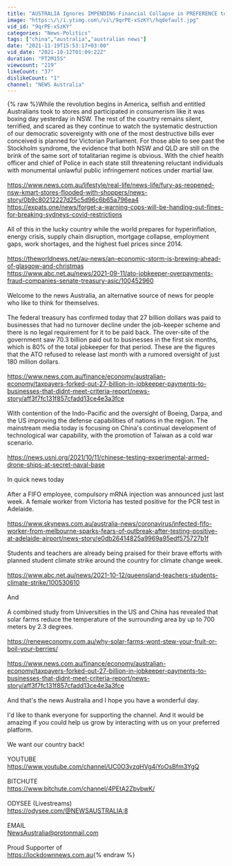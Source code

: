 ```yaml
---
title: "AUSTRALIA Ignores IMPENDING Financial Collapse in PREFERENCE to a Cold War with CHINA"
image: "https:\/\/i.ytimg.com\/vi\/9qrPE-xSzKY\/hqdefault.jpg"
vid_id: "9qrPE-xSzKY"
categories: "News-Politics"
tags: ["china","australia","australian news"]
date: "2021-11-19T15:53:17+03:00"
vid_date: "2021-10-12T01:09:22Z"
duration: "PT2M15S"
viewcount: "219"
likeCount: "37"
dislikeCount: "1"
channel: "NEWS Australia"
---
```

{% raw %}While the revolution begins in America, selfish and entitled Australians took to stores and participated in consumerism like it was boxing day yesterday in NSW. The rest of the country remains silent, terrified, and scared as they continue to watch the systematic destruction of our democratic sovereignty with one of the most destructive bills ever conceived is planned for Victorian Parliament. For those able to see past the Stockholm syndrome, the evidence that both NSW and QLD are still on the brink of the same sort of totalitarian regime is obvious. With the chief health officer and chief of Police in each state still threatening reluctant individuals with monumental unlawful public infringement notices under martial law.<br /><br /><a rel="nofollow" target="blank" href="https://www.news.com.au/lifestyle/real-life/news-life/fury-as-reopened-nsw-kmart-stores-flooded-with-shoppers/news-story/0b9c80212227d25c5d96c6b65a796ea4">https://www.news.com.au/lifestyle/real-life/news-life/fury-as-reopened-nsw-kmart-stores-flooded-with-shoppers/news-story/0b9c80212227d25c5d96c6b65a796ea4</a><br /><a rel="nofollow" target="blank" href="https://expats.one/news/forget-a-warning-cops-will-be-handing-out-fines-for-breaking-sydneys-covid-restrictions">https://expats.one/news/forget-a-warning-cops-will-be-handing-out-fines-for-breaking-sydneys-covid-restrictions</a><br /><br />All of this in the lucky country while the world prepares for hyperinflation, energy crisis, supply chain disruption, mortgage collapse,  employment gaps, work shortages, and the highest fuel prices since 2014.<br /><br /><a rel="nofollow" target="blank" href="https://theworldnews.net/au-news/an-economic-storm-is-brewing-ahead-of-glasgow-and-christmas">https://theworldnews.net/au-news/an-economic-storm-is-brewing-ahead-of-glasgow-and-christmas</a><br /><a rel="nofollow" target="blank" href="https://www.abc.net.au/news/2021-09-11/ato-jobkeeper-overpayments-fraud-companies-senate-treasury-asic/100452960">https://www.abc.net.au/news/2021-09-11/ato-jobkeeper-overpayments-fraud-companies-senate-treasury-asic/100452960</a><br /><br />Welcome to the news Australia, an alternative source of news for people who like to think for themselves.<br /><br />The federal treasury has confirmed today that 27 billion dollars was paid to businesses that had no turnover decline under the job-keeper scheme and there is no legal requirement for it to be paid back. The over-site of the government saw 70.3 billion paid out to businesses in the first six months, which is 80% of the total jobkeeper for that period. These are the figures that the ATO refused to release last month with a rumored oversight of just 180 million dollars. <br /><br /><a rel="nofollow" target="blank" href="https://www.news.com.au/finance/economy/australian-economy/taxpayers-forked-out-27-billion-in-jobkeeper-payments-to-businesses-that-didnt-meet-criteria-report/news-story/aff3f7fc131f857cfadd13ce4e3a3fce">https://www.news.com.au/finance/economy/australian-economy/taxpayers-forked-out-27-billion-in-jobkeeper-payments-to-businesses-that-didnt-meet-criteria-report/news-story/aff3f7fc131f857cfadd13ce4e3a3fce</a><br /><br />With contention of the Indo-Pacific and the oversight of Boeing, Darpa, and the US improving the defense capabilities of nations in the region. The mainstream media today is focusing on China's continual development of technological war capability, with the promotion of Taiwan as a cold war scenario.<br /><br /><a rel="nofollow" target="blank" href="https://news.usni.org/2021/10/11/chinese-testing-experimental-armed-drone-ships-at-secret-naval-base">https://news.usni.org/2021/10/11/chinese-testing-experimental-armed-drone-ships-at-secret-naval-base</a><br /><br />In quick news today<br /><br />After a FIFO employee, compulsory mRNA injection was announced just last week. A female worker from Victoria has tested positive for the PCR test in Adelaide.<br /><br /><a rel="nofollow" target="blank" href="https://www.skynews.com.au/australia-news/coronavirus/infected-fifo-worker-from-melbourne-sparks-fears-of-outbreak-after-testing-positive-at-adelaide-airport/news-story/e0db26414825a9969a95edf575727b1f">https://www.skynews.com.au/australia-news/coronavirus/infected-fifo-worker-from-melbourne-sparks-fears-of-outbreak-after-testing-positive-at-adelaide-airport/news-story/e0db26414825a9969a95edf575727b1f</a><br /><br />Students and teachers are already being praised for their brave efforts with planned student climate strike around the country for climate change week.<br /><br /><a rel="nofollow" target="blank" href="https://www.abc.net.au/news/2021-10-12/queensland-teachers-students-climate-strike/100530610">https://www.abc.net.au/news/2021-10-12/queensland-teachers-students-climate-strike/100530610</a><br /><br />And<br /><br />A combined study from Universities in the US and China has revealed that solar farms reduce the temperature of the surrounding area by up to 700 meters by 2.3 degrees.<br /><br /><a rel="nofollow" target="blank" href="https://reneweconomy.com.au/why-solar-farms-wont-stew-your-fruit-or-boil-your-berries/">https://reneweconomy.com.au/why-solar-farms-wont-stew-your-fruit-or-boil-your-berries/</a><br /><br /><a rel="nofollow" target="blank" href="https://www.news.com.au/finance/economy/australian-economy/taxpayers-forked-out-27-billion-in-jobkeeper-payments-to-businesses-that-didnt-meet-criteria-report/news-story/aff3f7fc131f857cfadd13ce4e3a3fce">https://www.news.com.au/finance/economy/australian-economy/taxpayers-forked-out-27-billion-in-jobkeeper-payments-to-businesses-that-didnt-meet-criteria-report/news-story/aff3f7fc131f857cfadd13ce4e3a3fce</a><br /><br />And that's the news Australia and I hope you have a wonderful day.<br /><br />I'd like to thank everyone for supporting the channel. And it would be amazing if you could help us grow by interacting with us on your preferred platform.<br /><br />We want our country back!<br /><br />YOUTUBE <br /><a rel="nofollow" target="blank" href="https://www.youtube.com/channel/UC0O3vzqHVg4iYoOsBfm3YgQ">https://www.youtube.com/channel/UC0O3vzqHVg4iYoOsBfm3YgQ</a><br /><br />BITCHUTE <br /><a rel="nofollow" target="blank" href="https://www.bitchute.com/channel/4PEtA2ZbvbwK/">https://www.bitchute.com/channel/4PEtA2ZbvbwK/</a><br /><br />ODYSEE (Livestreams) <br /><a rel="nofollow" target="blank" href="https://odysee.com/@NEWSAUSTRALIA:8">https://odysee.com/@NEWSAUSTRALIA:8</a><br /><br />EMAIL<br />NewsAustralia@protonmail.com<br /><br />Proud Supporter of<br /><a rel="nofollow" target="blank" href="https://lockdownnews.com.au">https://lockdownnews.com.au</a>{% endraw %}

